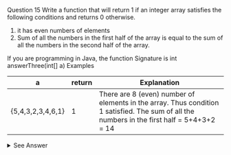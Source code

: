 Question 15
Write a function that will return 1 if an integer array satisfies the following conditions and returns 0 otherwise.
1. it has even numbers of elements
2. Sum of all the numbers in the first half of the array is equal to the sum of all the numbers in the second half of the array.

If you are programming in Java, the function Signature is
int answerThree(int[] a)
Examples

 a                 | return | Explanation                                                           
-------------------|--------|-----------------------------------------------------------------------
 {5,4,3,2,3,4,6,1} | 1      | There are 8 (even) number of elements in the array. Thus condition 1 satisfied. The sum of all the numbers in the first half = 5+4+3+2 = 14          


<details>
<summary>See Answer</summary>

 ```ruby
 public static int mostOccurring(int[] arr) {
    HashMap<Integer, Integer> countMap = new HashMap<>();
    int maxCount = 0;
    int mostOccurring = arr[0];
    for (int num : arr) {
        int count = countMap.getOrDefault(num, 0) + 1;
        countMap.put(num, count);
        if (count > maxCount) {
            maxCount = count;
            mostOccurring = num;
        }
    }
    return mostOccurring;
}
 ```
 
 ### Explanation
 
 In this solution, we use a HashMap to store the count of each number in the array. The key of the HashMap is the number, and the value is the count.

We use a for-each loop to iterate through the array, and for each number, we use the getOrDefault method to get its count from the HashMap. If the count is not present, it returns 0. Then, we increment the count and update the HashMap with the new count.

Finally, we check if the current count is greater than the previous maximum count. If it is, we update the maxCount and mostOccurring variables.

This solution is more efficient because it only needs to go through the array once, while the previous solution used two nested loops, making its time complexity O(n^2). The time complexity of this solution is O(n), which is more efficient for large arrays.

</details>
